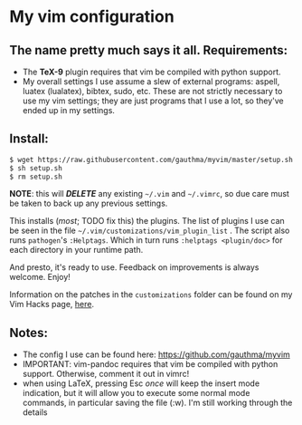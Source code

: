 My vim configuration 
===

The name pretty much says it all. 
Requirements: 
--- 

- The **TeX-9** plugin requires that vim be compiled with python
	support. 
- My overall settings I use assume a slew of external
	programs: aspell, luatex (lualatex), bibtex, sudo, etc. These are not
	strictly necessary to use my vim settings; they are just programs that
	I use a lot, so they've ended up in my settings.
	
Install: 
--- 

``` bash 
$ wget https://raw.githubusercontent.com/gauthma/myvim/master/setup.sh
$ sh setup.sh
$ rm setup.sh
```

**NOTE**: this will ***DELETE*** any existing `~/.vim` and `~/.vimrc`,
so due care must be taken to back up any previous settings.

This installs (*most*; TODO fix this) the plugins. The list of plugins I
use can be seen in the file `~/.vim/customizations/vim_plugin_list` .
The script also runs `pathogen`'s `:Helptags`. Which in turn runs
`:helptags <plugin/doc>` for each directory in your runtime path.

And presto, it's ready to use. Feedback on improvements is always welcome. Enjoy!

Information on the patches in the `customizations` folder can be
found on my Vim Hacks page,
[here](https://erroneousthoughts.org/writings/vim-hacks/).

Notes:
---
 - The config I use can be found here: https://github.com/gauthma/myvim
 - IMPORTANT: vim-pandoc requires that vim be compiled with python support. Otherwise, comment it out in vimrc!
 - when using LaTeX, pressing Esc *once* will keep the insert mode indication, but it will allow you to execute some normal mode commands, in particular saving the file (:w). I'm still working through the details
